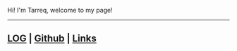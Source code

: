Hi! I'm Tarreq, welcome to my page!

---
[LOG](https://github.com/mrtrq/os231/blob/main/TXT/mylog.txt) | [Github](https://github.com/mrtrq/os231) | [Links](https://mrtrq.github.io/os231/LINKS/)
---
